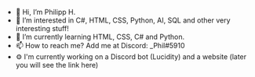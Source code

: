 - 👋 Hi, I’m Philipp H.
- 👀 I’m interested in C#, HTML, CSS, Python, AI, SQL and other very interesting stuff!
- 🌱 I’m currently learning HTML, CSS, C# and Python.
- 📫 How to reach me? Add me at Discord: _Phil#5910
- ⚙️ I'm currently working on a Discord bot (Lucidity) and a website (later you will see the link here)
<!---
PhilXi/PhilXi is a ✨ special ✨ repository because its `README.md` (this file) appears on your GitHub profile.
You can click the Preview link to take a look at your changes.
--->
